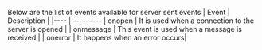 
 Below are the list of events available for server sent events
 | Event | Description |
 |---- | ---------
 | onopen  | It is used when a connection to the server is opened |
 | onmessage | This event is used when a message is received  |
 | onerror | It happens when an error occurs|
